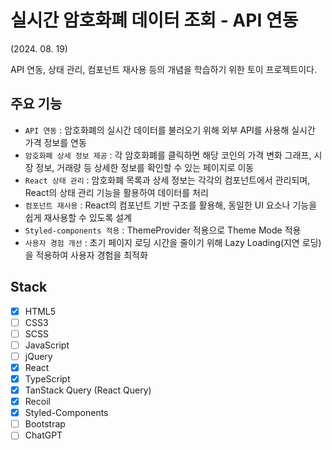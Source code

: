 # 실시간 암호화폐 데이터 조회 - API 연동
(2024. 08. 19)

API 연동, 상태 관리, 컴포넌트 재사용 등의 개념을 학습하기 위한 토이 프로젝트이다.

## 주요 기능
- `API 연동` : 암호화폐의 실시간 데이터를 불러오기 위해 외부 API를 사용해 실시간 가격 정보를 연동
- `암호화폐 상세 정보 제공` : 각 암호화폐를 클릭하면 해당 코인의 가격 변화 그래프, 시장 정보, 거래량 등 상세한 정보를 확인할 수 있는 페이지로 이동
- `React 상태 관리` : 암호화폐 목록과 상세 정보는 각각의 컴포넌트에서 관리되며, React의 상태 관리 기능을 활용하여 데이터를 처리
- `컴포넌트 재사용` : React의 컴포넌트 기반 구조를 활용해, 동일한 UI 요소나 기능을 쉽게 재사용할 수 있도록 설계
- `Styled-components 적용` : ThemeProvider 적용으로 Theme Mode 적용
- `사용자 경험 개선` : 초기 페이지 로딩 시간을 줄이기 위해 Lazy Loading(지연 로딩)을 적용하여 사용자 경험을 최적화

## Stack
- [x] HTML5
- [ ] CSS3
- [ ] SCSS
- [ ] JavaScript
- [ ] jQuery
- [x] React
- [x] TypeScript
- [x] TanStack Query (React Query)
- [x] Recoil
- [x] Styled-Components
- [ ] Bootstrap
- [ ] ChatGPT
